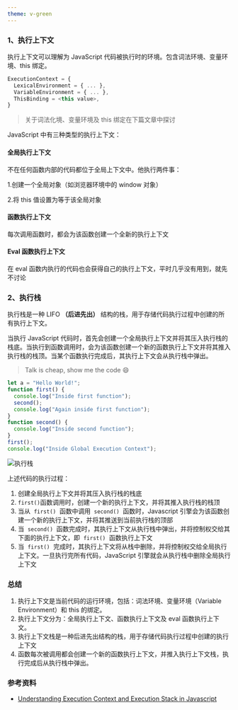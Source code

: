 ```yaml
---
theme: v-green
---
```


### 1、执行上下文

执行上下文可以理解为 JavaScript 代码被执行时的环境。包含词法环境、变量环境、this 绑定。

```javascript
ExecutionContext = {
  LexicalEnvironment = { ... },
  VariableEnvironment = { ... },
  ThisBinding = <this value>,
}
```

> 关于词法化境、变量环境及 this 绑定在下篇文章中探讨

JavaScript 中有三种类型的执行上下文：

#### 全局执行上下文

不在任何函数内部的代码都位于全局上下文中。他执行两件事：

1.创建一个全局对象（如浏览器环境中的 window 对象）

2.将 this 值设置为等于该全局对象

#### 函数执行上下文

每次调用函数时，都会为该函数创建一个全新的执行上下文

#### Eval 函数执行上下文

在 eval 函数内执行的代码也会获得自己的执行上下文，平时几乎没有用到，就先不讨论

### 2、执行栈

执行栈是一种 LIFO **（后进先出）** 结构的栈，用于存储代码执行过程中创建的所有执行上下文。

当执行 JavaScript 代码时，首先会创建一个全局执行上下文并将其压入执行栈的栈底。当执行到函数调用时，会为该函数创建一个新的函数执行上下文并将其推入执行栈的栈顶。当某个函数执行完成后，其执行上下文会从执行栈中弹出。

> Talk is cheap, show me the code 😄

```javascript
let a = "Hello World!";
function first() {
  console.log("Inside first function");
  second();
  console.log("Again inside first function");
}
function second() {
  console.log("Inside second function");
}
first();
console.log("Inside Global Execution Context");
```

![执行栈](/JavaScript/executeStack.webp)

<!-- ![executeStack.webp](https://p3-juejin.byteimg.com/tos-cn-i-k3u1fbpfcp/c88ecfbb1ae3475ea92be372b89a5ac3~tplv-k3u1fbpfcp-jj-mark:0:0:0:0:q75.image#?w=1800&h=320&s=25020&e=webp&b=fefcfc) -->

上述代码的执行过程：

1. 创建全局执行上下文并将其压入执行栈的栈底
2. `first()`函数调用时，创建一个新的执行上下文，并将其推入执行栈的栈顶
3. 当从  `first()`  函数中调用  `second()`  函数时，Javascript 引擎会为该函数创建一个新的执行上下文，并将其推送到当前执行栈的顶部
4. 当  `second()`  函数完成时，其执行上下文从执行栈中弹出，并将控制权交给其下面的执行上下文，即  `first()`  函数执行上下文
5. 当  `first()`  完成时，其执行上下文将从栈中删除，并将控制权交给全局执行上下文。一旦执行完所有代码，JavaScript 引擎就会从执行栈中删除全局执行上下文

### 总结

1. 执行上下文是当前代码的运行环境，包括：词法环境、变量环境（Variable Environment）和 this 的绑定。
2. 执行上下文分为：全局执行上下文、函数执行上下文及 eval 函数执行上下文。
3. 执行上下文栈是一种后进先出结构的栈，用于存储代码执行过程中创建的执行上下文
4. 函数每次被调用都会创建一个新的函数执行上下文，并推入执行上下文栈，执行完成后从执行栈中弹出。

### 参考资料

- [Understanding Execution Context and Execution Stack in Javascript](https://blog.bitsrc.io/understanding-execution-context-and-execution-stack-in-javascript-1c9ea8642dd0)
